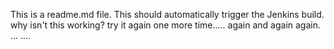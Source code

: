 This is a readme.md file.
This should automatically trigger the Jenkins build.
why isn't this working?
try it again
one more time.....
again
and again
again.
...
....
